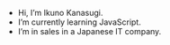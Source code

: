 - Hi, I’m Ikuno Kanasugi.
- I’m currently learning JavaScript.
- I’m in sales in a Japanese IT company.


<!---
ikuno815/ikuno815 is a ✨ special ✨ repository because its `README.md` (this file) appears on your GitHub profile.
You can click the Preview link to take a look at your changes.
--->
